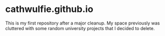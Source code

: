# cathwulfie.github.io
This is my first repository after a major cleanup. My space previously was cluttered with some random university projects that I decided to delete. 

